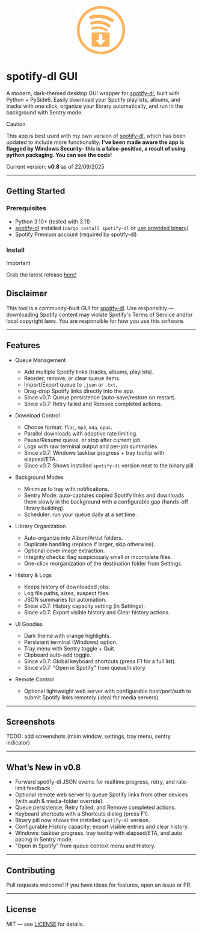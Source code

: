<p align="center">
  <img src="assets/logo.png" alt="spotify-dl-gui logo" width="128"/>
</p>

# spotify-dl GUI

A modern, dark-themed desktop GUI wrapper for [spotify-dl](https://github.com/GuillemCastro/spotify-dl), built with Python + PySide6.
Easily download your Spotify playlists, albums, and tracks with one click, organize your library automatically, and run in the background with Sentry mode.

> [!CAUTION]
> This app is best used with my own version of [spotify-dl](https://github.com/z-er/spotify-dl), which has been updated to include more functionality.
> **I've been made aware the app is flagged by Windows Security- this is a false-positive, a result of using python packaging. You can see the code!**

Current version: **v0.8** as of 22/09/2025

---

## Getting Started

### Prerequisites
- Python 3.10+ (tested with 3.11)
- [spotify-dl](https://github.com/GuillemCastro/spotify-dl) installed (`cargo install spotify-dl` or [use provided binary](https://github.com/z-er/spotify-dl))
- Spotify Premium account (required by spotify-dl)

### Install
> [!IMPORTANT]
> Grab the latest release [here!](https://github.com/z-er/spotify-dl-gui/releases)

## Disclaimer

This tool is a community-built GUI for [spotify-dl](https://github.com/GuillemCastro/spotify-dl).
Use responsibly — downloading Spotify content may violate Spotify's Terms of Service and/or local copyright laws.
You are responsible for how you use this software.

---

## Features

- Queue Management
  - Add multiple Spotify links (tracks, albums, playlists).
  - Reorder, remove, or clear queue items.
  - Import/Export queue to `.json` or `.txt`.
  - Drag-drop Spotify links directly into the app.
  - Since v0.7: Queue persistence (auto-save/restore on restart).
  - Since v0.7: Retry failed and Remove completed actions.

- Download Control
  - Choose format: `flac`, `mp3`, `m4a`, `opus`.
  - Parallel downloads with adaptive rate limiting.
  - Pause/Resume queue, or stop after current job.
  - Logs with raw terminal output and per-job summaries.
  - Since v0.7: Windows taskbar progress + tray tooltip with elapsed/ETA.
  - Since v0.7: Shows installed `spotify-dl` version next to the binary pill.

- Background Modes
  - Minimize to tray with notifications.
  - Sentry Mode: auto-captures copied Spotify links and downloads them slowly in the background with a configurable gap (hands-off library building).
  - Scheduler: run your queue daily at a set time.

- Library Organization
  - Auto-organize into Album/Artist folders.
  - Duplicate handling (replace if larger, skip otherwise).
  - Optional cover image extraction.
  - Integrity checks: flag suspiciously small or incomplete files.
  - One-click reorganization of the destination folder from Settings.

- History & Logs
  - Keeps history of downloaded jobs.
  - Log file paths, sizes, suspect files.
  - JSON summaries for automation.
  - Since v0.7: History capacity setting (in Settings).
  - Since v0.7: Export visible history and Clear history actions.

- UI Goodies
  - Dark theme with orange highlights.
  - Persistent terminal (Windows) option.
  - Tray menu with Sentry toggle + Quit.
  - Clipboard auto-add toggle.
  - Since v0.7: Global keyboard shortcuts (press F1 for a full list).
  - Since v0.7: "Open in Spotify" from queue/history.

- Remote Control
  - Optional lightweight web server with configurable host/port/auth to submit Spotify links remotely (ideal for media servers).

---

## Screenshots

TODO: add screenshots (main window, settings, tray menu, sentry indicator)

---

## What’s New in v0.8

- Forward spotify-dl JSON events for realtime progress, retry, and rate-limit feedback.
- Optional remote web server to queue Spotify links from other devices (with auth & media-folder override).
- Queue persistence, Retry failed, and Remove completed actions.
- Keyboard shortcuts with a Shortcuts dialog (press F1).
- Binary pill now shows the installed `spotify-dl` version.
- Configurable History capacity; export visible entries and clear history.
- Windows: taskbar progress, tray tooltip with elapsed/ETA, and auto pacing in Sentry mode.
- "Open in Spotify" from queue context menu and History.

---

## Contributing

Pull requests welcome! If you have ideas for features, open an issue or PR.

---

## License

MIT — see [LICENSE](LICENSE) for details.
